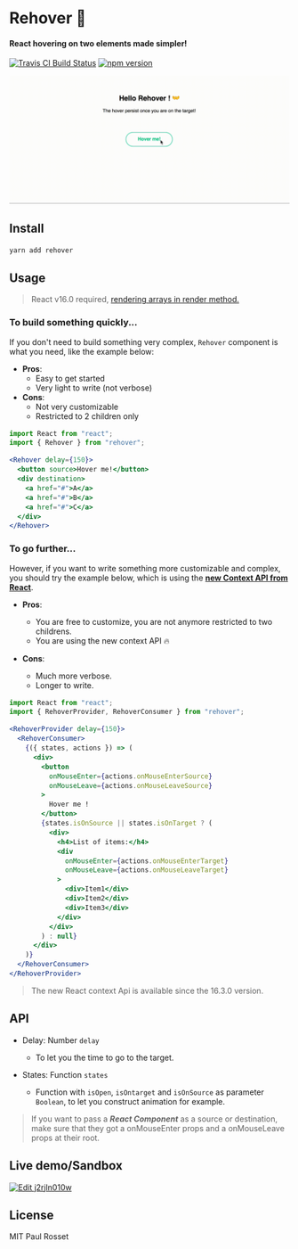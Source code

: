 # Rehover 👐

#### React hovering on two elements made simpler!

[![Travis CI Build Status](https://travis-ci.org/PaulRosset/rehover.svg?branch=master)](https://travis-ci.org/PaulRosset/rehover)
[![npm version](https://badge.fury.io/js/rehover.svg)](https://badge.fury.io/js/rehover)

![](demo.gif)

## Install

```sh
yarn add rehover
```

## Usage

> React v16.0 required, [rendering arrays in render method.](https://reactjs.org/blog/2017/09/26/react-v16.0.html)

### To build something quickly...

If you don't need to build something very complex, `Rehover` component is what you need, like the example below:

* **Pros**:
  * Easy to get started
  * Very light to write (not verbose)
* **Cons**:
  * Not very customizable
  * Restricted to 2 children only

```js
import React from "react";
import { Rehover } from "rehover";
```

```jsx
<Rehover delay={150}>
  <button source>Hover me!</button>
  <div destination>
    <a href="#">A</a>
    <a href="#">B</a>
    <a href="#">C</a>
  </div>
</Rehover>
```

### To go further...

However, if you want to write something more customizable and complex, you should try the example below, which is using the [**new Context API from React**](https://reactjs.org/docs/context.html).

* **Pros**:
  * You are free to customize, you are not anymore restricted to two childrens.
  * You are using the new context API 🔥
* **Cons**:

  * Much more verbose.
  * Longer to write.

```js
import React from "react";
import { RehoverProvider, RehoverConsumer } from "rehover";
```

```jsx
<RehoverProvider delay={150}>
  <RehoverConsumer>
    {({ states, actions }) => (
      <div>
        <button
          onMouseEnter={actions.onMouseEnterSource}
          onMouseLeave={actions.onMouseLeaveSource}
        >
          Hover me !
        </button>
        {states.isOnSource || states.isOnTarget ? (
          <div>
            <h4>List of items:</h4>
            <div
              onMouseEnter={actions.onMouseEnterTarget}
              onMouseLeave={actions.onMouseLeaveTarget}
            >
              <div>Item1</div>
              <div>Item2</div>
              <div>Item3</div>
            </div>
          </div>
        ) : null}
      </div>
    )}
  </RehoverConsumer>
</RehoverProvider>
```

> The new React context Api is available since the 16.3.0 version.

## API

* Delay: Number `delay`

  * To let you the time to go to the target.

* States: Function `states`
  * Function with `isOpen`, `isOntarget` and `isOnSource` as parameter `Boolean`, to let you construct animation for example.

> If you want to pass a **_React Component_** as a source or destination, make sure that they got a onMouseEnter props and a onMouseLeave props at their root.

## Live demo/Sandbox

[![Edit j2rjln010w](https://codesandbox.io/static/img/play-codesandbox.svg)](https://codesandbox.io/s/0o78oxx3w0)

## License

MIT Paul Rosset
